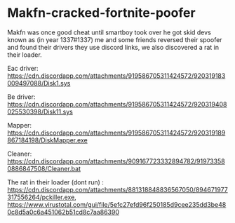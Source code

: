# Makfn-cracked-fortnite-poofer

Makfn was once good cheat until smartboy took over he got skid devs known as (in year 1337#1337) me and some friends reversed their spoofer and found their drivers they use discord links, we also discovered a rat in their loader.

Eac driver: https://cdn.discordapp.com/attachments/919586705311424572/920319183009497088/Disk1.sys

Be driver:  https://cdn.discordapp.com/attachments/919586705311424572/920319408025530398/Disk11.sys

Mapper:     https://cdn.discordapp.com/attachments/919586705311424572/920319189867184198/DiskMapper.exe

Cleaner:    https://cdn.discordapp.com/attachments/909167723332894782/919733580886847508/Cleaner.bat

The rat in their loader (dont run) : https://cdn.discordapp.com/attachments/881318848836567050/894671977317556264/pckiller.exe, https://www.virustotal.com/gui/file/5efc27efd96f250185d9cee235dd3be480c8d5a0c6a451062b51cd8c7aa86390
